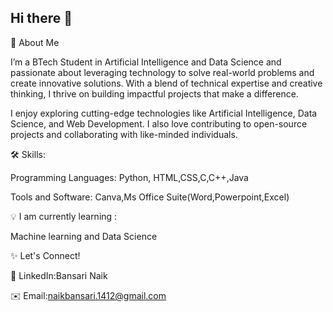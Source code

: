 ## Hi there 👋

🌟 About Me

I’m a BTech Student in Artificial Intelligence and Data Science and passionate about leveraging technology to solve real-world problems and create innovative solutions. With a blend of technical expertise and creative thinking, I thrive on building impactful projects that make a difference.

I enjoy exploring cutting-edge technologies like Artificial Intelligence, Data Science, and Web Development. I also love contributing to open-source projects and collaborating with like-minded individuals.


🛠️ Skills:

Programming Languages: Python, HTML,CSS,C,C++,Java

Tools and Software: Canva,Ms Office Suite(Word,Powerpoint,Excel)

💡 I am currently learning :

Machine learning and Data Science


✨ Let's Connect!

💼 LinkedIn:Bansari Naik

✉️ Email:naikbansari.1412@gmail.com
